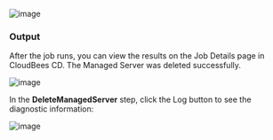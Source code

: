 

![image](images/DeleteMangedServer/EC-WLSDeleteManagedServer2.png)


### Output

After the job runs, you can view the results on the Job Details page in CloudBees CD. The Managed Server was deleted successfully.

![image](images/DeleteMangedServer/EC-WLSDeleteManagedServer3.png)

In the **DeleteManagedServer** step, click the Log button to see the diagnostic information:


![image](images/DeleteMangedServer/EC-WLSDeleteManagedServer4.png)


